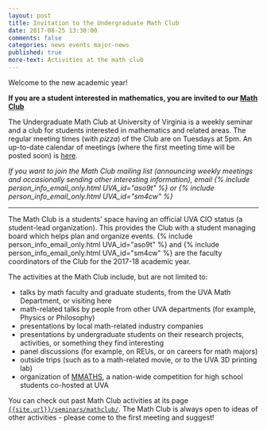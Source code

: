 ```yaml
---
layout: post
title: Invitation to the Undergraduate Math Club
date: 2017-08-25 13:30:00
comments: false
categories: news events major-news
published: true
more-text: Activities at the math club
---
```


Welcome to the new academic year!

**If you are a student interested in mathematics, you are invited to our [Math Club]({{site.url}}/seminars/mathclub/)**

The Undergraduate Math Club at University of Virginia is a weekly seminar and a club for students interested in mathematics and related areas. The regular meeting times (with _pizza_) of the Club are on Tuesdays at 5pm. An up-to-date calendar of meetings (where the first meeting time will be posted soon) is [here]({{site.url}}/seminars/mathclub/).

<i>If you want to join the Math Club mailing list (announcing weekly meetings and occasionally sending other interesting information), email {% include person_info_email_only.html UVA_id="aso9t" %} or {% include person_info_email_only.html UVA_id="sm4cw" %}</i>

<!--more-->

---

The Math Club is a students' space having an official UVA CIO status (a student-lead organization). This provides the Club with a student managing board which helps plan and organize events. {% include person_info_email_only.html UVA_id="aso9t" %} and {% include person_info_email_only.html UVA_id="sm4cw" %} are the faculty coordinators of the Club for the 2017-18 academic year.

The activities at the Math Club include, but are not limited to:

- talks by math faculty and graduate students, from the UVA Math Department, or visiting here
- math-related talks by people from other UVA departments (for example, Physics or Philosophy)
- presentations by local math-related industry companies
- presentations by undergraduate students on their research projects, activities, or something they find interesting
- panel discussions (for example, on REUs, or on careers for math majors)
- outside trips (such as to a math-related movie, or to the UVA 3D printing lab)
- organization of [MMATHS](http://www.mmaths.org/), a nation-wide competition for high school students co-hosted at UVA

You can check out past Math Club activities at its page [`{{site.url}}/seminars/mathclub/`]({{site.url}}/seminars/mathclub/).
The Math Club is always open to ideas of other activities - please come to the first meeting and suggest!
